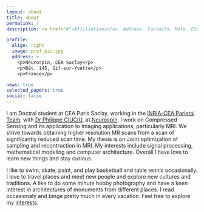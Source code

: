 ```yaml
---
layout: about
title: about
permalink: /
description: <a href="#">Affiliations</a>. Address. Contacts. Moto. Etc.

profile:
  align: right
  image: prof_pic.jpg
  address: >
    <p>Neurospin, CEA Saclay</p>
    <p>Bât. 145, Gif-sur-Yvette</p>
    <p>France</p>

news: true  
selected_papers: true 
social: false  
---
```


I am Doctral student at CEA Paris Saclay, working in the [INRIA-CEA Parietal Team](https://team.inria.fr/parietal/), with [Dr Philippe CIUCIU](https://scholar.google.fr/citations?user=X-w36z8AAAAJ&hl=fr), at [Neurospin](http://joliot.cea.fr/drf/joliot/en/Pages/research_entities/NeuroSpin.aspx). I work on Compressed Sensing and its application to Imaging applications, particularly MRI. We strive towards obtaining higher resolution MR scans from a scan of significantly reduced scan time. My thesis is on Joint optimization of sampling and recontruction in MRI. My interests include signal processing, mathematical modeling and computer architecture. Overall I have love to learn new things and stay curious.

I like to swim, skate, paint, and play basketball and table tennis occasionally. I love to travel places and meet new people and explore new cultures and traditions. A like to do some minute hobby photography and have a keen interest in architectures of monuments from different places. I read occasionaly and binge pretty much in every vacation. Feel free to explore my [interests](interests).
